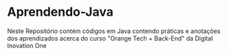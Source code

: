 # Aprendendo-Java
Neste Repositório contém códigos em Java contendo práticas e anotações dos aprendizados acerca do curso "Orange Tech + Back-End" da Digital Inovation One
